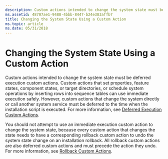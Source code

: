```yaml
---
description: Custom actions intended to change the system state must be deferred execution custom actions.
ms.assetid: 48707ae1-9488-4bbb-8447-b24e383affb7
title: Changing the System State Using a Custom Action
ms.topic: article
ms.date: 05/31/2018
---
```


# Changing the System State Using a Custom Action

Custom actions intended to change the system state must be deferred execution custom actions. Custom actions that set properties, feature states, component states, or target directories, or schedule system operations by inserting rows into sequence tables can use immediate execution safely. However, custom actions that change the system directly or call another system service must be deferred to the time when the installation script is executed. For more information, see [Deferred Execution Custom Actions](deferred-execution-custom-actions.md).

You should not attempt to use an immediate execution custom action to change the system state, because every custom action that changes the state needs to have a corresponding rollback custom action to undo the system state change on an installation rollback. All rollback custom actions are also deferred custom actions and must precede the action they undo. For more information, see [Rollback Custom Actions](rollback-custom-actions.md).

 

 



